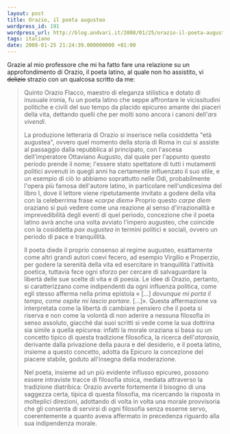 ```yaml
---
layout: post
title: Orazio, il poeta augusteo
wordpress_id: 191
wordpress_url: http://blog.andvari.it/2008/01/25/orazio-il-poeta-augusteo/
tags: italiano
date: 2008-01-25 21:24:39.000000000 +01:00
---
```

Grazie al mio professore che mi ha fatto fare una relazione su un approfondimento di Orazio, il poeta latino, al quale non ho assistito, vi <del>delizio</del> strazio con un qualcosa scritto da me:
<blockquote>Quinto Orazio Flacco, maestro di eleganza stilistica e dotato di inusuale ironia, fu un poeta latino che seppe affrontare le vicissitudini politiche e civili del suo tempo da placido epicureo amante dei piaceri della vita, dettando quelli che per molti sono ancora i canoni dell'<em>ars vivendi</em>.

La produzione letteraria di Orazio si inserisce nella cosiddetta "età augustea", ovvero quel momento della storia di Roma in cui si assiste al passaggio dalla repubblica al principato, con l'ascesa dell'imperatore Ottaviano Augusto, dal quale per l'appunto questo periodo prende il nome; l'essere stato spettatore di tutti i mutamenti politici avvenuti in quegli anni ha certamente influenzato il suo stile, e un esempio di ciò lo abbiamo soprattutto nelle Odi, probabilmente l'opera più famosa dell'autore latino, in particolare nell'undicesima del libro I, dove il lettore viene ripetutamente invitato a godere della vita con la celeberrima frase «<em>carpe diem»</em> Proprio questo <em>carpe diem</em> oraziano si può vedere come una reazione al senso d'irrazionalità e imprevedibilità degli eventi di quel periodo, concezione che il poeta latino avrà anche una volta avviato l'impero augusteo, che coincide con la cosiddetta <em>pax augustea</em> in termini politici e sociali, ovvero un periodo di pace e tranquillità.

Il poeta diede il proprio consenso al regime augusteo, esattamente come altri grandi autori coevi fecero, ad esempio Virgilio e Properzio, per godere la serenità della vita ed esercitare in tranquillità l'attività poetica, tuttavia fece ogni sforzo per cercare di salvaguardare la libertà delle sue scelte di vita e di poesia. Le idee di Orazio, pertanto, si caratterizzano come indipendenti da ogni influenza politica, come egli stesso afferma nella prima epistola « [...] <em>dovunque mi porta il tempo, come ospite mi lascio portare. </em>[...]». Questa affermazione va interpretata come la libertà di cambiare pensiero che il poeta si riserva e non come la volontà di non aderire a nessuna filosofia in senso assoluto, giacché dai suoi scritti si vede come la sua dottrina sia simile a quella epicurea: infatti la morale oraziana si basa su un concetto tipico di questa tradizione filosofica, la ricerca dell'<em>ataraxia</em>, derivante dalla privazione della paura e del desiderio, e il poeta latino, insieme a questo concetto, adotta da Epicuro la concezione del piacere stabile, goduto all'insegna della moderazione.

Nel poeta, insieme ad un più evidente influsso epicureo, possono essere intraviste tracce di filosofia stoica, mediata attraverso la tradizione diatribica: Orazio avverte fortemente il bisogno di una saggezza certa, tipica di questa filosofia, ma ricercando la risposta in molteplici direzioni, adottando di volta in volta una morale provvisoria che gli consenta di servirsi di ogni filosofia senza esserne servo, coerentemente a quanto aveva affermato in precedenza riguardo alla sua indipendenza morale.</blockquote>
